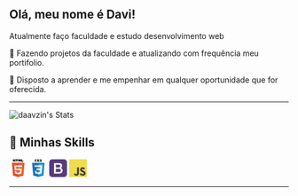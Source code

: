 ##  Olá, meu nome é Davi!

   Atualmente faço faculdade e estudo desenvolvimento web

🔭 Fazendo projetos da faculdade e atualizando com frequência meu portifolio.

💬 Disposto a aprender e me empenhar em qualquer oportunidade que for oferecida.

---

![daavzin's Stats](https://github-readme-stats.vercel.app/api?username=daavzin&theme=vue-dark&show_icons=true&hide_border=true&count_private=true)

## 🚀 Minhas Skills

<code><img height="32" src="https://raw.githubusercontent.com/github/explore/80688e429a7d4ef2fca1e82350fe8e3517d3494d/topics/html/html.png" alt="HTML5"/></code>
<code><img height="32" src="https://raw.githubusercontent.com/github/explore/80688e429a7d4ef2fca1e82350fe8e3517d3494d/topics/css/css.png" alt="CSS"/></code>
<code><img height="32" src="https://raw.githubusercontent.com/github/explore/80688e429a7d4ef2fca1e82350fe8e3517d3494d/topics/bootstrap/bootstrap.png" alt="Bootstrap"/></code>
<code><img height="32" src="https://raw.githubusercontent.com/github/explore/80688e429a7d4ef2fca1e82350fe8e3517d3494d/topics/javascript/javascript.png" alt="Javascript"/></code>


---
